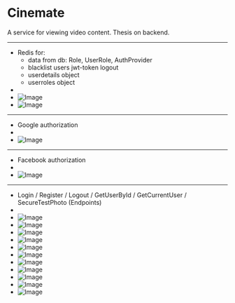 # Cinemate
A service for viewing video content. Thesis on backend.

-------------------------------------------------------
 - Redis for:
    - data from db: Role, UserRole, AuthProvider
    - blacklist users jwt-token logout
    - userdetails object
    - userroles object
 - 
 - ![Image](https://github.com/user-attachments/assets/db99a521-8ebb-4abc-8070-4ccbf46cf2c8)
 - ![Image](https://github.com/user-attachments/assets/f5dfa42c-033c-4507-af0a-669e429e56d6)

-------------------------------------------------------
 - Google authorization
 - 
 - ![Image](https://github.com/user-attachments/assets/e6a011ff-4ef6-4eb2-a51c-2a5e967ab347)

-------------------------------------------------------
 - Facebook authorization
 - 
 - ![Image](https://github.com/user-attachments/assets/fa2b3f64-df33-4e6e-b13b-a0b1e17af7fb)
-------------------------------------------------------
 - Login / Register / Logout / GetUserById / GetCurrentUser / SecureTestPhoto (Endpoints)
 - 
 - ![Image](https://github.com/user-attachments/assets/5cca4c2e-c5e6-416d-be35-6c87b4e6bcb6)
 - ![Image](https://github.com/user-attachments/assets/0f83b631-c509-40a9-bd05-12af3efefb10)
 - ![Image](https://github.com/user-attachments/assets/74ffdea5-44eb-44bc-8edd-46ec0a267b29)
 - ![Image](https://github.com/user-attachments/assets/57c20edf-8d38-4916-9ecc-846bedc96973)
 - ![Image](https://github.com/user-attachments/assets/52ec5480-3b8f-4a48-9958-de54310973a8)
 - ![Image](https://github.com/user-attachments/assets/5c117ea7-7c74-4a35-8d4f-cbc575841a12)
 - ![Image](https://github.com/user-attachments/assets/9b3926f6-8371-43a4-90d0-50cbbd21c0df)
 - ![Image](https://github.com/user-attachments/assets/124d0fdb-9559-48dd-aefa-48ac7dc34bfc)
 - ![Image](https://github.com/user-attachments/assets/12853119-00cb-4c39-a4b1-61c6762f6cf7)
 - ![Image](https://github.com/user-attachments/assets/15d320e7-1d94-4f83-b009-b15b399d6bfb)
 - ![Image](https://github.com/user-attachments/assets/5f56e17a-8331-4eab-bd83-d2db5b477f0f)
